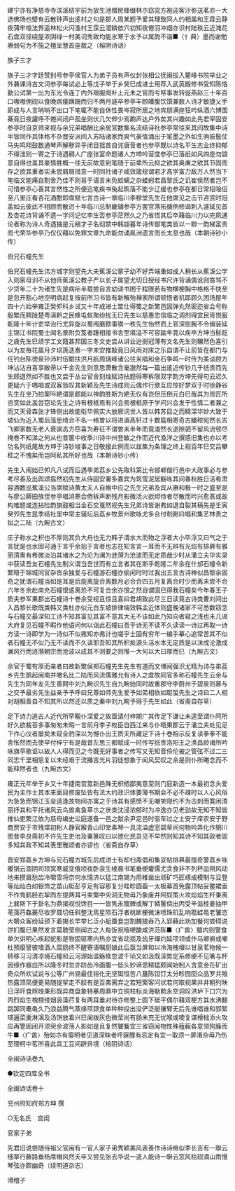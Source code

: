 <!-- { "loadSidebar": true } -->
建宁亦有净慈寺寺滨溪结宇前为放生池僧房蜂缀林朩窈窕方袍迎客沙弥送茗亦一大选佛场也壁有云散钟声出逺村之句是郡人周某题予爱其理致同人约相属和王霖云静夜蒲牢喧法界遥林松火闪渔村王霂云潜鳞依穴初知夜倦羽冲烟亦识村陆秩云近滩花石盘双径绕屋浓阴绿一村美词秀致均能氷寒于水予以属韵不谐■〈忄典〉墨而谢勉赓弱句为不施之檀呈慧首座裁之（榕阴诗话）

族子三才

族子三才字廷赞别号参亭侯官人为弟子员有声仪封张相公抚闽拔入鳌峰书院举业之外兼课诗古文词参亭每试必上等戊子举于乡癸巳成进士用荐入武英殿修书受知陈恪勤公试第一出为东光令连丁内外艰服阕补上元未之官而亏帑事发转徙燕赵三十年百口嗷嗷佣砚以食晚病痿蹒跚而归不两月遽卒参亭丰颐皤腹饮馔兼数人诗才敏捷乂手即成与人言呐呐不出口下笔辄不能自休性畏岑寂所居之地宾朋满座狂吟纵酒六博围棊竟日夜讙呼不倦间闭户孤坐则伏几欠伸少焉齁声达户外矣其兴趣如此先君宰固安参亭时自京师来视与余兄弟唱酬比余居官数集名流结诗社参亭常往来其间故集中诗半皆同作其体格不杂晋安派间入苏陆诸家而爽气豪情涌出于笔墨之外如生驹振鬛仗马失鸣翔鼓数通琴声解秽异乎闭目揺首自诧唐音者也参亭既以诗名平生志业终抑郁不得泄则一寄之于诗遇稠人广座张宴命题诸人方呻吟营度参亭巳落纸如风四座勿諠意自得也盖其豪情胜概一往无前故意到笔随于前辈所云抑之欲其奥亷之欲其节固而存之欲其重者实未尝屑屑措意一时同社诸子咸效箴规谓君才髙学富力敌万人然当下笔临文能痛自割舍乃佳不则易于语言未免蛟螭之杂蝼蚓若昌黎氏之讥崔侯然者岂不可惜参亭心善其言然性之所便迅笔疾书兔起鹘落不能少辽缓也参亭在都日常招唫侣至八里庄看杏花酒酣即席赋七言古诗一章临川李穆堂先生在他席见之击节咨赏时冠盖如云彼此不相顾而散迟十年临川总制畿辅参亭方罢官落拓循例修谒刺入遽延见首及杏花诗背诵不遗一字问记忆李生否参亭茫然久之乃省悟其后卒藉临川力以完夙逋论者称为诗人奇遇独是元稹才子名彻禁中韩翃暮年诗传御笔类皆以一聨一韵梯富贵而弋荣华参亭乃仅仅藉以免罪文章九命能勿诵鳯洲遗言而长太息也哉（本朝诗钞小传）

伯兄石幢先生

伯兄石幢先生讳方城字则望先大夫蕉溪公冢子幼不好弄端重如成人稍长从蕉溪公学入则禀母训不从他师蕉溪公教子严以长子属望尤切日授经书尺许背诵偶讹则笞骂不少贷年二十为诸生先是病疟半载尝自言幼读书困于程限若有物横梗胸中格格不快至是忽开豁心地空明病起复按前所习书皆有新解殆禅家所谓顿悟者机耶顾久困场屋年四十六始举雍正癸夘科乡试又十年成进士筮仕得蜀之新繁邑固弹丸然密迩省会号称殷繁而闗陇楚粤滇黔之民蜂屯蚁聚纷扰无巳先生以慈惠忠信临之调剂得宜民胥悦服乾隆十年计吏举治行尤异旋以蜀闱磨勘事镌一秩先生怡然而上官深扼腕不令俶装延主锦江书院蜀士闻名景附负笈者踵相接书舎至填溢不可容踰年竟以疾卒方坤当髫龁之歳先生巳绩学工文籍甚邦国三冬文史尝从讲业迨弱冠薄有文名先生则冁然色喜引以为友毎花晨月夕埙箎迭奏一字未安推敲竟日风雨对床之乐自谓不让前哲在都门与任钓台陈徳泉孙沛村伍鲲扶洪月航周瑞峰诸公往来唱和金石争鸣一时传为美谈顾方坤沾沾自喜享敝帚以千金先生则意思萧散含毫邈然每一篇出逺近传钞几于纸贵而先生顾退然如不胜也又尝于丛台官舎刻烛赋诗拈题得寒柝限双字韵方坤先得句云迟久更疑六于喁唱或双客皆叹其新颖及先生诗成则云偶作行歌互应惊好梦双于时徐静谷先生在坐乃拍案呌絶谓是题能以神韵胜斯为絶无仅有岂但压倒元白巳哉其为哲匠所咨赏如此盖尝窃论先生之诗有根柢焉有兴会焉根柢原于学问兴会发于性情二者兼之而又天骨森张才锋侧出故能衔华佩实大放厥词世人皆以韩苏目之而精深华妙大致于坡仙为近入蜀后藻思绮合不名一格曽以将进酒髙轩过十数篇相寄奇古纎秾宛然长吉飞卿家数无老人衰飒态方窃喜为寿征不谓曽未半年而竟溘然长逝隙驷不留风流顿尽掩巻不知涕之何从也昔箧中收季川诗中州登敏之作而近代渔洋之撰感旧集也亦以考功名列纸尾故方坤于诗钞竣事之日敬援此例而以兹集为条理之终上视百年巳交吕攀嵇之不愧矣而岂阿私其所好也哉（本朝诗钞小传）

先生入闱始已夘凡八试而后遇季弟荔乡公先取科第比令邯郸偕行邑中大政事必与参考尽善及出舆颂翕然初先生从侍固安署多嘉宾为筑雪泥居觞咏其间春秋胜日洁肴肃容酒数巡蕉溪公当席赋诗黄太夫人自帷中应之先生兄弟及宾从赓和极一时之盛至是与廖公耨田族侄参亭唱消寒会倦柝声断残月影微活火欲烬侍者尽散而吟兴愈髙或故构难题或连拈险韵旗鼓相当金石交戛然视先生兄弟诗皆谢弗如退自裂其稿先是壬寅癸夘先生昆季结社里中常主骚坛后荔乡牧景州歌咏尤多合付剞劂曰唱和集艺林贵之拟之二陆（九畹古文）

庄子称水之积也不厚则其负大舟也无力韩子谓水大而物之浮者大小毕浮又曰气之于言犹是也水固可通于言乎余拙于言者也志在知言言一耳而不无辨有光焰有排奡有雅丽清奥有希微淡泊其诸水之为沦为澜为涟漪为沧波而无定质哉少时从潘立夫华实录中获读吾友石幢先生制义谓当吾世而有立言者其在斯乎乾隆二年余在什邡石幢令新繁晤于锦城同官杂沓余独爱与石幢游石幢亦偷闲时时过我出五言古诗神似昌黎余固奇之犹谓石幢当如是耳是后旋离旋合离数月必合合四五月复离合时少而离未尝不合六年冬余赴南充石幢恨逺离恐不可复合余亦恨之然自谓固巳得我石幢矣今年春王子质夫参军果郡出石幢诗十巻余受视且惊且喜曰君胡致此尽三日读竟古诗类曹刘间出入昌黎长歌既类韩又类杜亦似元白东坡排律端效韩孟近体则盛晚诸家不可悉数窃念与石幢交最深知工诗不知其富见其富不意其大无不该如此乃知向者窥之浅也未几谒大府复见石幢不暇作他语问何以诣此石幢曰吾于诗无不读不久读读一诗过再取一诗方读一诗即学为一诗似不似弗知亦弗计也嗟乎士固有穷年一编手摹心追常苦其不似者石幢无不似乃无不读而不久读耶吾知其所积矣源头活水本无定质是以沫成沦激成澜风行而涟漪朝宗而沧波以成其不测要之则惟一大何以大曰厚而巳（九畹古文）

余官于蜀有厚而亲者曰故新繁侯郑石幢先生先生有道而文博闻强识尤精为诗与弟荔乡先生鹊起闽南并噉名比二陆而风流儒雅允有诗人之度故同官多称石幢先生云余与先生为同年友先生善闗中刘九畹识先生自九畹始同时故重郡守李蔚州于碧泉则慕与之交予最劣先生益亲予予呼曰兄尊如师先生爱予如弟相依如駏蛩先生之诗曰二人相对胡相善自不知其所以然还以质之秦中刘九畹予得于先生如此（省斋自存草）

足下诗力追古人近代所罕觏仆深爱之故亟请付梓期广其传足下谦让未遑至谓仆阿所好久欲裁荅多事匆匆未暇一言前月李子枚臣自西江来与仆晤果郡云于潘立夫处见足下作心仪者屡矣未窥全豹深以为憾仆出王质夫所藏足下诗十巻相示反复读拳拳不能舎怅然而去使早付梓宁有是哉昔左思三都赋成一时传写纸贵洛阳王之涣昌龄诸所吟咏旗亭歌讴以故人人得而见之今既无好事者之传写又无知音伶伦被之管弦不过二三同志千里相思复以未经艰于流播吉光片羽徒想象于闻风契叹之余是则仆所睠念而不能释然者也（九畹古文）

雍正元年举于乡又十年捷南宫筮新邑殊无枳栖鄙夷意至则门庭新造一本最初念头爱民为主作士其本来面目修废坠皆有法大约政识体要簿书期会不必不疎时以人心风俗为急急而锦江玉垒适逢故物间亦寓之于诗其有感愤不无嘲笑隠约不为击刺而寛闲清丽抒其和平托诸风云鸟兽禽鱼草朩之状类沈浸浓郁时为冲逸亦见老劲故无知不知皆推仙吏繁江依为慈母编史讼庭遂备一邑之献余尹定邑时驱车过之士安于庠农安于野商贾安于市残堞初粉人静官廨青山印堂素琴一具流溢虚窓碧草间何物吟弄化作辋川图昔李良斋初不许先生吏治及署篆叹曰以徳化民吾见不早然则知其诗不知其政者固多知其政不知其表里雅颂者亦谬也（省斋自存草）

晋安郑荔乡方坤与兄石幢方城先后成进士有却扫斋倡和集妥帖排奡最擅奇警荔乡咏暖锅云涸阴司顼冥寒威变俄顷夜卧衾生棱晨书笔垂绠癯儒尤贪食非不列杯皿朔风动地来攒眉愁齿冷嚼雪将奈何水懦济以猛江南锡为用椎凿出顽矿巧匠琢成模制与豆豋等灿灿白如银饰之苗山铤彭亨足有容那复分畦畛圆葢一太极幕首免露顶帖妥鳖裙垂不作鳬鹤胫右挈而左提两耳弓束檠中央洞无物毋乃象废井阿奴策火攻焰焰生秆秉离上巽斯下于卦名为鼎揭视悦馋目一一皆隽永髋髀或解丁鳞鬐倘出丙受辛滋桂姜抽甲芼藻荇鱻薧尽收罗聂切任斜整沈焉星陨石浮者桃断梗微沫喷珠玑乱响聒蛙黾老饕恣大嚼众客纷延颈下着揭长竿举匕泛小艇蚕食岂割魏狼吞乃入郢藉此劝加餐何尝碍说饼扪腹巳果然发言莫聴莹侧闻古之人每饭祝噎哽酸咸洪范陈■〈疒酋〉膻内则警食单欠讲明心疾起蛇影是物固驱寒内热亦宜省动揺及齿牙燀灼延项领或作马卿痟或嘲杜预瘿譬彼嗜酒人腐肠终不醒寄语嘱厨娘此后亟当屏和以冷淘槐啜以甘泉茗物候一转移习习清凉境石幢和云河源始滥觞倐忽波千顷又如汲既深势定系修绠不见箸与杯因缘作器皿所以隆冬时忽亦防齿冷画腹一低头妙谛思精猛颇闻始制人含意金在矿出奇众所欢试说与公等广州锡最佳镕化无坚铤恒苦八簋陈饾饤太分畛囫囵众品罗共飱热露顶简便更易随提挈走不胫有是百弗需弃之若短檠客问状若何取视果井井朝列映日浮旰食辉烛秉形既异商盘象特摹周鼎中立铜柱标炎海勒勲永空洞叹洪垆下口穴为丙烈焰生槐檀缕烟袅藻荇复有两耳垂对待亦修整上圆下砥平偶尔藉双梗方其水沸翻跳踯同鼃黾久乃浪益腾气蒸缘项颈食单种种投出没俨泛艇攘臂无后先谁唱谁和郢絮嚃遍菜羮淋漓及汤饼放着兴巳阑拨灰色微莹尚有肠未充无忧喉或哽复谋榾柮添火攻应再警固闭开须臾余波荡人影如是且复然饕餮宜三省窃闻物性殊薤藙各意领狗臊而牛■〈疒酋〉殆如朩有瘿明者见道深昩者呼寐醒有忌定有宜一取须一屏淆杂毋乃伤至理柯中茗所喜此具工豆间辟异境（榕阴诗话）

全闽诗话巻九


●钦定四库全书

全闽诗话巻十

兖州府知府郑方坤 撰

○无名氏　宫闺

官家子弟

先君旧说尝随侍祖父官闽有一官人家子弟秀颖美风表善作诗诗格似李长吉有一聨云细草行藤路垂杨席帽风然夭卒又尝见张去华说一道人能诗一聨云窓风枯砚滴山雨慢琴弦亦颇幽奇（续明道杂志）

滑稽子

